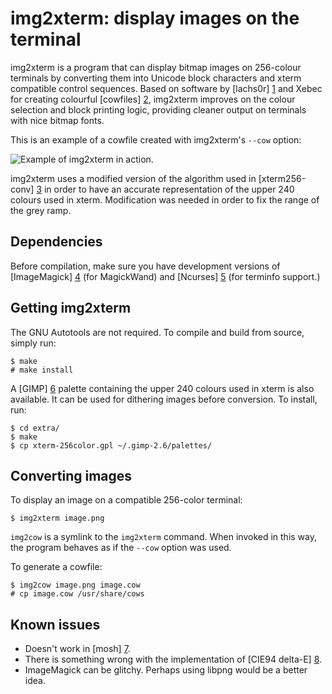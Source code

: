 img2xterm: display images on the terminal
=========================================

img2xterm is a program that can display bitmap images on 256-colour terminals
by converting them into Unicode block characters and xterm compatible control
sequences. Based on software by [lachs0r] [1] and Xebec for creating colourful
[cowfiles] [2], img2xterm improves on the colour selection and block printing
logic, providing cleaner output on terminals with nice bitmap fonts.

This is an example of a cowfile created with img2xterm's `--cow` option:

![Example of img2xterm in action.](http://img2xterm.sooaweso.me/demo.png)

img2xterm uses a modified version of the algorithm used in [xterm256-conv] [3]
in order to have an accurate representation of the upper 240 colours used in
xterm. Modification was needed in order to fix the range of the grey ramp.

[1]: http://srsfckn.biz/cows/img2cow.c
[2]: http://www.nog.net/~tony/warez/cowsay.shtml
[3]: http://frexx.de/xterm-256-notes

Dependencies
------------

Before compilation, make sure you have development versions of [ImageMagick]
[4] (for MagickWand) and [Ncurses] [5] (for terminfo support.)

[4]: http://www.imagemagick.org
[5]: http://www.gnu.org/software/ncurses/ncurses.html

Getting img2xterm
-----------------

  The GNU Autotools are not required. To compile and build from source, simply
  run:

    $ make
    # make install

  A [GIMP] [6] palette containing the upper 240 colours used in xterm is also
  available. It can be used for dithering images before conversion. To install,
  run:

    $ cd extra/
    $ make
    $ cp xterm-256color.gpl ~/.gimp-2.6/palettes/

[6]: http://www.gimp.org

Converting images
-----------------

  To display an image on a compatible 256-color terminal:

    $ img2xterm image.png

  `img2cow` is a symlink to the `img2xterm` command. When invoked in this way,
  the program behaves as if the `--cow` option was used.

  To generate a cowfile:

    $ img2cow image.png image.cow
    # cp image.cow /usr/share/cows

Known issues
------------

 * Doesn't work in [mosh] [7].
 * There is something wrong with the implementation of [CIE94 delta-E] [8].
 * ImageMagick can be glitchy. Perhaps using libpng would be a better idea.

[7]: https://github.com/keithw/mosh
[8]: https://en.wikipedia.org/wiki/Color_difference#CIE94
